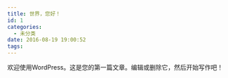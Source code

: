 ```yaml
---
title: 世界，您好！
id: 1
categories:
  - 未分类
date: 2016-08-19 19:00:52
tags:
---
```


欢迎使用WordPress。这是您的第一篇文章。编辑或删除它，然后开始写作吧！